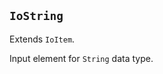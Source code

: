 ## `IoString`

Extends `IoItem`.

Input element for `String` data type.

<io-element-demo element="io-string" properties='{"value": "hello world"}'></io-element-demo>
